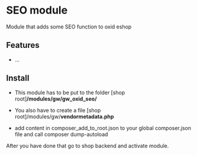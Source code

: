 # SEO module

Module that adds some SEO function to oxid eshop

## Features
* ...

## Install
- This module has to be put to the folder
\[shop root\]**/modules/gw/gw_oxid_seo/**

- You also have to create a file
\[shop root\]/modules/gw/**vendormetadata.php**

- add content in composer_add_to_root.json to your global composer.json file and call composer dump-autoload

After you have done that go to shop backend and activate module.
